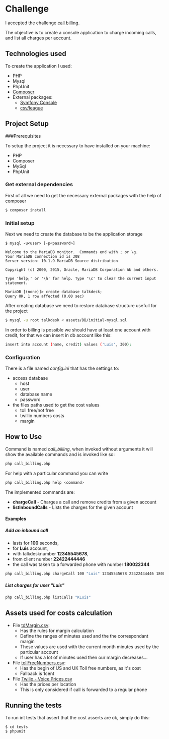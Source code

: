 # Challenge

I accepted the challenge [call billing](problems/b3_call_billing.md).

The objective is to create a console application to charge incoming calls, and list all charges per account.

## Technologies used

To create the application I used:
 * PHP
 * Mysql
 * PhpUnit
 * [Composer](https://getcomposer.org/)
 * External packages:
   * [Symfony Console](https://packagist.org/packages/symfony/console)
   * [csv/league](https://packagist.org/packages/league/csv)

## Project Setup

###Prerequisites

To setup the project it is necessary to have installed on your machine:

 * PHP
 * Composer
 * MySql
 * PhpUnit

### Get external dependencies

First of all we need to get the necessary external packages with the help of composer
```bash
$ composer install
```
### Initial setup

Next we need to create the database to be the application storage

```mysql
$ mysql -u<user> [-p<password>]

Welcome to the MariaDB monitor.  Commands end with ; or \g.
Your MariaDB connection id is 308
Server version: 10.1.9-MariaDB Source distribution

Copyright (c) 2000, 2015, Oracle, MariaDB Corporation Ab and others.

Type 'help;' or '\h' for help. Type '\c' to clear the current input statement.

MariaDB [(none)]> create database talkdesk;
Query OK, 1 row affected (0,00 sec)

```

After creating database we need to restore database structure usefull for the project

```bash
$ mysql -u root talkdesk < assets/DB/initial-mysql.sql
```

In order to billing is possible we should have at least one account with credit, for that we can insert in db account like this:

```bash
insert into account (name, credit) values ('Luis', 300);
```

### Configuration

There is a file named *config.ini* that has the settings to:
 * access database
    * host
    * user
    * database name
    * password
 * the files paths used to get the cost values
    * toll free/not free
    * twillio numbers costs
    * margin


## How to Use

Command is named *call_billing*, when invoked without arguments it will show the available commands
 and is invoked like so:

```bash
php call_billing.php
```

For help with a particular command you can write

```bash
php call_billing.php help <command>
```

The implemented commands are:

* **chargeCall** - Charges a call and remove credits from a given account
* **listInboundCalls** - Lists the charges for the given account

#### Examples

##### Add an inbound call
 * lasts for **100** seconds,
 * for **Luis** account,
 * with talkdesknumber **12345545678**,
 * from client number **22422444446**
 * the call was taken to a forwarded phone with number **180022344**

```bash
php call_billing.php chargeCall 100 "Luis" 12345545678 22422444446 180022344
```

##### List charges for user "Luis"
```bash
php call_billing.php listCalls "KLuis"
```

## Assets used for costs calculation

* File [tdMargin.csv](assets/Csv/tdMargin.csv):
  * Has the rules for margin calculation
  * Define the ranges of minutes used and the the correspondant  margin
  * These values are used with the current month minutes used by the particular account
  * If user has a lot of minutes used then our margin decreases...
* File [tollFreeNumbers.csv](assets/Csv/tollFreeNumbers.csv):
  * Has the begin of US and UK Toll free numbers, as it's cost
  * Fallback is 1cent
* File [Twilio - Voice Prices.csv](/problems/assets/call%20billing/Twilio%20-%20Voice%20Prices.csv)
  * Has the prices per location
  * This is only considered if call is forwarded to a regular phone

## Running the tests

To run int tests that assert that the cost asserts are ok, simply do this:

```bash
$ cd tests
$ phpunit
```
